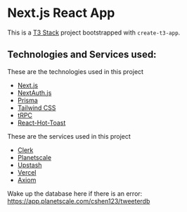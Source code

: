 # Next.js React App

This is a [T3 Stack](https://create.t3.gg/) project bootstrapped with `create-t3-app`.

## Technologies and Services used: 
These are the technologies used in this project

- [Next.js](https://nextjs.org)
- [NextAuth.js](https://next-auth.js.org)
- [Prisma](https://prisma.io)
- [Tailwind CSS](https://tailwindcss.com)
- [tRPC](https://trpc.io)
- [React-Hot-Toast](https://react-hot-toast.com/)

These are the services used in this project

- [Clerk](https://clerk.com/?utm_campaign=theo-dtc)
- [Planetscale](https://planetscale.com/?ref=theo)
- [Upstash](https://upstash.com/?utm_source=theo_qstash)
- [Vercel](https://vercel.com/dashboard?ref=theo)
- [Axiom](https://axiom.co/?ref=theo)


Wake up the database here if there is an error:
https://app.planetscale.com/cshen123/tweeterdb

